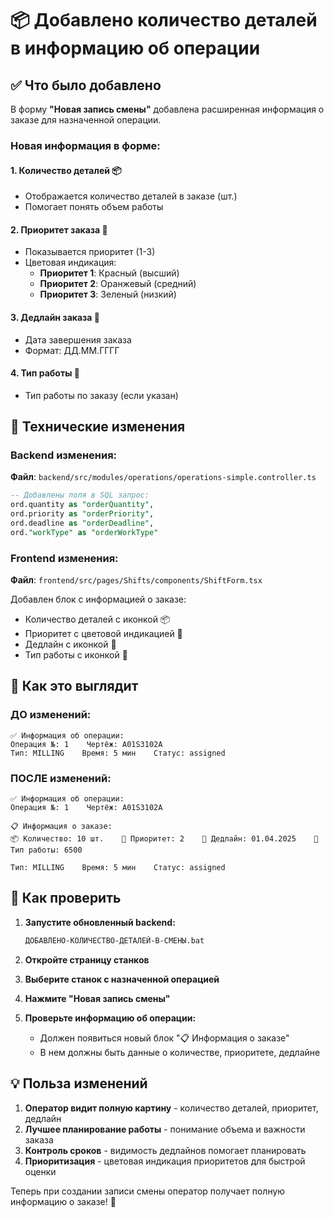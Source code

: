 # 📦 Добавлено количество деталей в информацию об операции

## ✅ Что было добавлено

В форму **"Новая запись смены"** добавлена расширенная информация о заказе для назначенной операции.

### Новая информация в форме:

#### 1. **Количество деталей** 📦
- Отображается количество деталей в заказе (шт.)
- Помогает понять объем работы

#### 2. **Приоритет заказа** 🎯  
- Показывается приоритет (1-3)
- Цветовая индикация:
  - **Приоритет 1**: Красный (высший)
  - **Приоритет 2**: Оранжевый (средний)  
  - **Приоритет 3**: Зеленый (низкий)

#### 3. **Дедлайн заказа** 📅
- Дата завершения заказа
- Формат: ДД.ММ.ГГГГ

#### 4. **Тип работы** 🔧
- Тип работы по заказу (если указан)

## 🔧 Технические изменения

### Backend изменения:
**Файл**: `backend/src/modules/operations/operations-simple.controller.ts`

```sql
-- Добавлены поля в SQL запрос:
ord.quantity as "orderQuantity",
ord.priority as "orderPriority", 
ord.deadline as "orderDeadline",
ord."workType" as "orderWorkType"
```

### Frontend изменения:
**Файл**: `frontend/src/pages/Shifts/components/ShiftForm.tsx`

Добавлен блок с информацией о заказе:
- Количество деталей с иконкой 📦
- Приоритет с цветовой индикацией 🎯
- Дедлайн с иконкой 📅  
- Тип работы с иконкой 🔧

## 📸 Как это выглядит

### ДО изменений:
```
✅ Информация об операции:
Операция №: 1    Чертёж: A01S3102A
Тип: MILLING    Время: 5 мин    Статус: assigned
```

### ПОСЛЕ изменений:
```
✅ Информация об операции:
Операция №: 1    Чертёж: A01S3102A

📋 Информация о заказе:
📦 Количество: 10 шт.    🎯 Приоритет: 2    📅 Дедлайн: 01.04.2025    🔧 Тип работы: 6500

Тип: MILLING    Время: 5 мин    Статус: assigned
```

## 🎯 Как проверить

1. **Запустите обновленный backend:**
   ```bash
   ДОБАВЛЕНО-КОЛИЧЕСТВО-ДЕТАЛЕЙ-В-СМЕНЫ.bat
   ```

2. **Откройте страницу станков**

3. **Выберите станок с назначенной операцией**

4. **Нажмите "Новая запись смены"**

5. **Проверьте информацию об операции:**
   - Должен появиться новый блок "📋 Информация о заказе"
   - В нем должны быть данные о количестве, приоритете, дедлайне

## 💡 Польза изменений

1. **Оператор видит полную картину** - количество деталей, приоритет, дедлайн
2. **Лучшее планирование работы** - понимание объема и важности заказа  
3. **Контроль сроков** - видимость дедлайнов помогает планировать
4. **Приоритизация** - цветовая индикация приоритетов для быстрой оценки

Теперь при создании записи смены оператор получает полную информацию о заказе! 🚀
